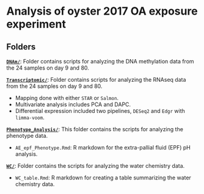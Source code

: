 # Analysis of oyster 2017 OA exposure experiment 

## Folders  

[**`DNAm/`**](https://github.com/epigeneticstoocean/2017OAExp_Oysters/tree/master/markdown_files/DNAm): Folder contains scripts for analyzing the DNA methylation data from the 24 samples on day 9 and 80.

[**`Transcriptomic/`**](https://github.com/epigeneticstoocean/2017OAExp_Oysters/tree/master/markdown_files/Transcriptomic): Folder contains scripts for analyzing the RNAseq data from the 24 samples on day 9 and 80.
- Mapping done with either `STAR` or `Salmon`.
- Multivariate analysis includes PCA and DAPC.
- Differential expression included two pipelines, `DESeq2` and `Edgr` with `limma-voom`.

[**`Phenotype_Analysis/`**](https://github.com/epigeneticstoocean/2017OAExp_Oysters/tree/master/markdown_files/Phenotype_Analysis): This folder contains the scripts for analyzing the phenotype data.
- `AE_epf_Phenotype.Rmd`: R markdown for the extra-pallial fluid (EPF) pH analysis. 

[**`WC/`**](https://github.com/epigeneticstoocean/2017OAExp_Oysters/tree/master/markdown_files/WC): Folder contains the scripts for analyzing the water chemistry data.
- `WC_table.Rmd`: R markdown for creating a table summarizing the water chemistry data.

